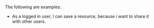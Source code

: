The following are examples:

* As a logged in user, I can save a resource, because i want to share it with other 
users.
